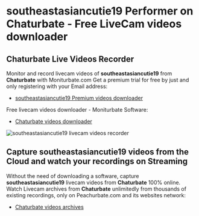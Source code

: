 # southeastasiancutie19 Performer on Chaturbate - Free LiveCam videos downloader

## Chaturbate Live Videos Recorder

Monitor and record livecam videos of **southeastasiancutie19** from **Chaturbate** with Moniturbate.com
Get a premium trial for free by just and only registering with your Email address:
* [southeastasiancutie19 Premium videos downloader](https://moniturbate.com/request-demo-licence-key.html)

Free livecam videos downloader - Moniturbate Software:
* [Chaturbate videos downloader](https://moniturbate.com/moniturbate-download-software.html)

![southeastasiancutie19 livecam videos recorder](https://peachurnet.com/templates/moniturbate-software.png)


## Capture southeastasiancutie19 videos from the Cloud and watch your recordings on Streaming

Without the need of downloading a software, capture **southeastasiancutie19** livecam videos from **Chaturbate** 100% online.
Watch Livecam archives from **Chaturbate** unlimitedly from thousands of existing recordings, only on Peachurbate.com and its websites network:
* [Chaturbate videos archives](https://peachurnet.com/)